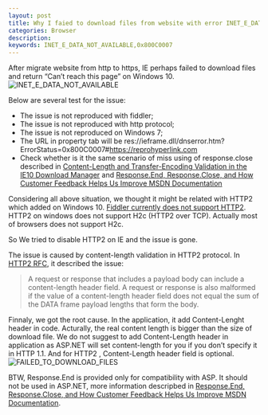 ```yaml
---
layout: post
title: Why I faied to download files from website with error INET_E_DATA_NOT_AVAILABLE
categories: Browser
description: 
keywords: INET_E_DATA_NOT_AVAILABLE,0x800C0007
---
```


After migrate website from http to https, IE perhaps failed to download files and return “Can’t reach this page” on Windows 10. 
![INET_E_DATA_NOT_AVAILABLE](https://crushonme-1256821258.cos.ap-shanghai.myqcloud.com/IE_INET_E_DATA_NOT_AVALIABLE.png)


 Below are several test for the issue:
- The issue is not reproduced with fiddler;
- The issue is not reproduced with http protocol;
- The issue is not reproduced on Windows 7;
- The URL in property tab will be res://ieframe.dll/dnserror.htm?ErrorStatus=0x800C0007#https://reprohyperlink.com
- Check whether is it the same scenario of miss using of  response.close described in [Content-Length and Transfer-Encoding Validation in the IE10 Download Manager](https://docs.microsoft.com/en-us/archive/blogs/ieinternals/content-length-and-transfer-encoding-validation-in-the-ie10-download-manager) and [Response.End, Response.Close, and How Customer Feedback Helps Us Improve MSDN Documentation](https://docs.microsoft.com/en-us/archive/blogs/aspnetue/response-end-response-close-and-how-customer-feedback-helps-us-improve-msdn-documentation )

Considering all above situation, we thought it might be related with HTTP2 which added on Windows 10. [Fiddler currently does not support HTTP2](https://feedback.telerik.com/fiddler/1361558-http-2-support). HTTP2 on windows does not support H2c (HTTP2 over TCP). Actually most of browsers does not support H2c. 

So We tried to disable HTTP2 on IE and the issue is gone.

The issue is caused by content-length validation in HTTP2 protocol. In [HTTP2 RFC](https://http2.github.io/http2-spec/#malformed), it described the issue:
>A request or response that includes a payload body can include a content-length header field. A request or response is also malformed if the value of a content-length header field does not equal the sum of the DATA frame payload lengths that form the body. 

Finnaly, we got the root cause. In the application, it add Content-Lenght header in code. Acturally, the real content length is bigger than the size of download file. We do not suggest to add Content-Length header in application as ASP.NET will set content-length for you if you don’t specify it in HTTP 1.1. And for HTTP2 , Content-Length header field is optional. 
![FAILED_TO_DOWNLOAD_FILES](https://crushonme-1256821258.cos.ap-shanghai.myqcloud.com/FAILED_TO_DOWNLOAD_FILES.png)

BTW, Response.End is provided only for compatibility with ASP. It should not be used in ASP.NET, more information descripbed in [Response.End, Response.Close, and How Customer Feedback Helps Us Improve MSDN Documentation](https://docs.microsoft.com/en-us/archive/blogs/aspnetue/response-end-response-close-and-how-customer-feedback-helps-us-improve-msdn-documentation).
